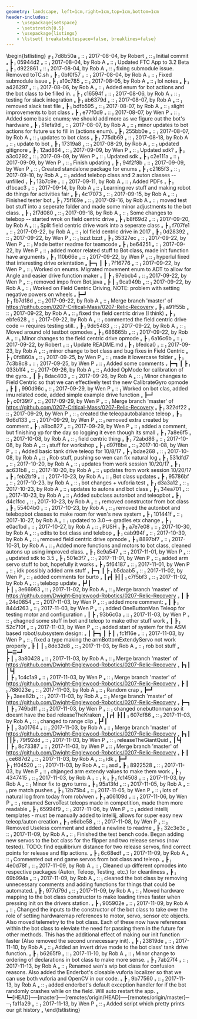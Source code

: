 ```yaml
---
geometry: landscape, left=1cm,right=1cm,top=1cm,bottom=1cm
header-includes:
    - \usepackage{setspace}
    - \setstretch{0.5}
    - \usepackage{listings}
    - \lstset{ breakatwhitespace=false, breaklines=false}
---
```


\begin{lstlisting}
┏  7d8b50a  ::  2017-08-04, by Robert  ::  Initial commit 
┣  05944d2  ::  2017-08-04, by Rob A  ::  Updated FTC App to 3.2 Beta 
┣  d922861  ::  2017-08-04, by Rob A  ::  fixing submodule issue. Removed toTC.sh 
┣  0bf0f57  ::  2017-08-04, by Rob A  ::  Fixed submodule issue 
┣  a10c785  ::  2017-08-05, by Rob A  ::  lol notes 
┣  a426297  ::  2017-08-06, by Rob A  ::  Added enum for bot actions and the bot class to be filled in. 
┣  c16594f  ::  2017-08-06, by Rob A  ::  testing for slack integration 
┣  ab6379d  ::  2017-08-07, by Rob A  ::  removed slack test file 
┣  bdfb595  ::  2017-08-07, by Rob A  ::  slight improvements to bot class 
┣  e77f0d9  ::  2017-08-07, by Wen P  ::  Added some basic enums; we should add more as we figure out the bot's hardware 
┣  51efa9d  ::  2017-08-07, by Rob A  ::  minor updates to bot actions for future us to fill in (actions enum). 
┣  255bb0e  ::  2017-08-07, by Rob A  ::  updates to bot class 
┣  775db69  ::  2017-08-18, by Rob A  ::  update to bot 
┣  17319a8  ::  2017-08-29, by Rob A  ::  updated gitignore 
┣  12ad864  ::  2017-09-09, by Wen P  ::  Updated sdk? 
┣  a3c0292  ::  2017-09-09, by Wen P  ::  Updated sdk 
┣  c2e111a  ::  2017-09-09, by Wen P  ::  Finish updating 
┣  94f2f8b  ::  2017-09-09, by Wen P  ::  Created standalone package for enums 
┣  c2165f3  ::  2017-09-10, by Rob A  ::  added telebop class and 2 auton classes -- unfilled 
┣  13b7c9e  ::  2017-09-11, by Rob A  ::  Added PDFs 
┣  d1bcac3  ::  2017-09-14, by Rob A  ::  Learning rev stuff and making robot do things for activities fair 
┣  4c17073  ::  2017-09-15, by Rob A  ::  Finished tester bot 
┣  75f169e  ::  2017-09-16, by Rob A  ::  moved test bot stuff into a seperate folder and made some minor adjustments to the bot class. 
┣  2f7d080  ::  2017-09-18, by Rob A  ::  Some changes to telebop -- started wrok on field centric drive 
┣  b8f69d2  ::  2017-09-20, by Rob A  ::  Split field centric drive work into a seperate class 
┣  f707fe1  ::  2017-09-22, by Rob A  ::  lol field centric drive in 2017 
┣  0d28392  ::  2017-09-22, by Wen P  ::  bzzt bzzt 
┣  35327ec  ::  2017-09-22, by Wen P  ::  Made better readme for teamcode 
┣  be64251  ::  2017-09-22, by Wen P  ::  added motor related stuff to Bot class, made init function have arguments 
┣  110b66e  ::  2017-09-22, by Wen P  ::  hyperlul fixed that interesting drive orientation 
┣━┓
┃ ┣  7f16776  ::  2017-09-22, by Wen P  ::  Worked on enums. Migrated movement enum to ADT to allow for Angle and easier drive function maker 
┃ ┣  97ebcb4  ::  2017-09-22, by Wen P  ::  removed impo from Bot.java 
┣ ┃  9ca949b  ::  2017-09-22, by Rob A  ::  Worked on Field Centric Driving, NOTE: problem with setting negative powers on wheels 
┣━┛  
┣  fb7d18d  ::  2017-09-22, by Rob A  ::  Merge branch 'master' of https://github.com/0207-Critical-Mass/0207-Relic-Recovery 
┣  a91f55b  ::  2017-09-22, by Rob A  ::  fixed the field centric drive (I think) 
┣  ebfe628  ::  2017-09-22, by Rob A  ::  commented the field centric drive code -- requires testing still. 
┣  9dc5483  ::  2017-09-22, by Rob A  ::  Moved around old testbot opmodes 
┣  686665b  ::  2017-09-22, by Rob A  ::  Minor changes to the field centric drive opmode 
┣  6a16c6b  ::  2017-09-22, by Robert  ::  Update README.md 
┣  bfedca0  ::  2017-09-23, by Rob A  ::  minor change to bot class and bug fixes in Field Centric 
┣  0fd860a  ::  2017-09-25, by Wen P  ::  made it lowercase folder 
┣  7c3b8c8  ::  2017-09-25, by Wen P  ::  Added some comments 
┣━┓
┃ ┣  033b1f4  ::  2017-09-26, by Rob A  ::  Added OpMode for calibration of the gyro. 
┃ ┣  8dac403  ::  2017-09-26, by Rob A  ::  Minor changes to Field Centric so that we can effectively test the new CalibrateGyro opmode 
┣ ┃  990d96c  ::  2017-09-29, by Wen P  ::  Worked on bot clas, added imu related code, added simple example drive function 
┣━┛  
┣  c0f39f7  ::  2017-09-29, by Wen P  ::  Merge branch 'master' of https://github.com/0207-Critical-Mass/0207-Relic-Recovery 
┣  322df22  ::  2017-09-29, by Wen P  ::  created the teleopautobalance teleop 
┣  9d6d133  ::  2017-09-29, by Wen P  ::  removed extra created by comment 
┣  a8bc827  ::  2017-09-29, by Wen P  ::  added a comment, but finishing yp for the day so logging it even though its small 
┣  7a8e6f5  ::  2017-10-08, by Rob A  ::  field centric thing 
┣  72abd86  ::  2017-10-08, by Rob A  ::  stuff for workshop 
┣  d97f8be  ::  2017-10-08, by Wen P  ::  Added basic tank drive teleop for 10/8/17 
┣  bdae268  ::  2017-10-08, by Rob A  ::  Rob stuff, pushing so wen can fix natural log 
┣  531dfd7  ::  2017-10-20, by Rob A  ::  updates from work session 10/20/17 
┣  ac631b8  ::  2017-10-20, by Rob A  ::  updates from work session 10/20/17 
┣  feb2bf9  ::  2017-10-23, by Rob A  ::  Bot class updates 
┣  95786bf  ::  2017-10-23, by Rob A  ::  bot changes + vuforia test 
┣  d3a3a12  ::  2017-10-23, by Rob A  ::  updates to autons and bot class 
┣  34ea701  ::  2017-10-23, by Rob A  ::  Added subclass autonbot and teleopbot 
┣  d4c1fcc  ::  2017-10-23, by Rob A  ::  removed constructor from bot class 
┣  55404b0  ::  2017-10-23, by Rob A  ::  removed the autonbot and telebopbot classes to make room for wen's new system 
┣  101441f  ::  2017-10-27, by Rob A  ::  updated to 3.0--> gradles etx change 
┣  e0ac1bd  ::  2017-10-27, by Rob A  ::  PUSH 
┣  a7e7e08  ::  2017-10-30, by Rob A  ::  edits to bot class and telebop 
┣  cab994f  ::  2017-10-30, by Rob A  ::  removed field centric drive opmode 
┣  8897bf7  ::  2017-10-31, by Rob A  ::  Added more functions and motors to bot class, cleaned autons up using improved class. 
┣  8e9a547  ::  2017-11-01, by Wen P  ::  updated sdk to 3.5 
┣  501e3f7  ::  2017-11-01, by Wen P  ::  added arm servo stuff to bot, hopefully it works 
┣  5f64187  ::  2017-11-01, by Wen P  ::  idk possibly added arm stuff 
┣━┓
┃ ┣  b5daab5  ::  2017-11-02, by Wen P  ::  added comments for burto 
┃┏┫
┣┃┃  c7f5bf3  ::  2017-11-02, by Rob A  ::  telebop update 
┣┛┃  
┣ ┃  3e66963  ::  2017-11-02, by Rob A  ::  Merge branch 'master' of https://github.com/Dwight-Englewood-Robotics/0207-Relic-Recovery 
┃ ┣  24d0854  ::  2017-11-03, by Wen P  ::  added more comment: 
┃ ┣  844d263  ::  2017-11-03, by Wen P  ::  added OneButtonMan Teleop for testing motor and configuration 
┃ ┣  93b6c0a  ::  2017-11-03, by Wen P  ::  chagned some stuff in bot and teleop to make other stuff work 
┃ ┣  52c710f  ::  2017-11-03, by Wen P  ::  added start of system for the ASM based robot/subsystem design: 
┃ ┣━┓
┃ ┣ ┃  fc1f16e  ::  2017-11-03, by Wen P  ::  fixed a type making the armBottomExtendyServo not work properly 
┣ ┃ ┃  8de32d8  ::  2017-11-03, by Rob A  ::  rob bot stuff 
┣━☰━┛  
┣ ┃  3a80428  ::  2017-11-03, by Rob A  ::  Merge branch 'master' of https://github.com/Dwight-Englewood-Robotics/0207-Relic-Recovery 
┣┓┃
┃┗┫  
┃ ┣  1c4c1a9  ::  2017-11-03, by Wen P  ::  Merge branch 'master' of https://github.com/Dwight-Englewood-Robotics/0207-Relic-Recovery 
┣ ┃  788023e  ::  2017-11-03, by Rob A  ::  Random crap 
┣━┛  
┣  3aee82b  ::  2017-11-03, by Rob A  ::  Merge branch 'master' of https://github.com/Dwight-Englewood-Robotics/0207-Relic-Recovery 
┣━┓
┃ ┣  749bdff  ::  2017-11-03, by Wen P  ::  changed onebuttonman so it doesnt have the bad releaseTheKraken 
┃┏┫
┣┃┃  607df86  ::  2017-11-03, by Rob A  ::  changed to range clip 
┣┛┃  
┣ ┃  3a01764  ::  2017-11-03, by Rob A  ::  Merge branch 'master' of https://github.com/Dwight-Englewood-Robotics/0207-Relic-Recovery 
┣┓┃
┃┃┣  79f92dd  ::  2017-11-03, by Wen P  ::  releaseTheGiantQuid 
┃┗┫  
┃ ┣  8c73387  ::  2017-11-03, by Wen P  ::  Merge branch 'master' of https://github.com/Dwight-Englewood-Robotics/0207-Relic-Recovery 
┣ ┃  ce687d2  ::  2017-11-03, by Rob A  ::  idk 
┣━┛  
┣  ff04520  ::  2017-11-03, by Rob A  ::  asd 
┣  8922528  ::  2017-11-03, by Wen P  ::  chjanged arm extendy values to make them work 
┣  4347415  ::  2017-11-03, by Rob A  ::  k 
┣  fc14508  ::  2017-11-03, by Rob A  ::  Minor fix to gyro turns 
┣  95a13fd  ::  2017-11-05, by Rob A  ::  pre match pushes 
┣  12b75b4  ::  2017-11-05, by Wen P  ::  lots of natural log from today from rob/wen 
┣  a06109d  ::  2017-11-06, by Wen P  ::  renamed ServoTest teleops made in competition, made them more readable 
┣  65994f9  ::  2017-11-06, by Wen P  ::  added intellij templates - must be manually added to intellij, allows for super easy new teleop/auton creation 
┣  e6dbe58  ::  2017-11-08, by Wen P  ::  Removed Useless comment and added a newline to readme 
┣  32c3e3c  ::  2017-11-09, by Rob A  ::  Finished the test bench code. Began adding new servos to the bot class for the flipper and two release servos (now tested). TODO: find equilibrium distance for two release servos, find correct points for release and flip actions. 
┣  6c68edf  ::  2017-11-09, by Rob A  ::  Commented out end game servos from bot class and teleop. 
┣  4e0d78f  ::  2017-11-09, by Rob A  ::  Cleaned up different opmodes into respective packages (Auton, Teleop, Testing, etc.) for cleanliness 
┣  69b994a  ::  2017-11-09, by Rob A  ::  cleaned the bot class by removing unnecessary comments and adding functions for things that could be automated. 
┣  977d79d  ::  2017-11-09, by Rob A  ::  Moved hardware mapping to the bot class constructor to make loading times faster when pressing init on the drivers station. 
┣  905902e  ::  2017-11-09, by Rob A  ::  Changed the inputs to the constructor of the bot class to take over the role of setting hardwaremap references to motor, servo, sensor etc objects. Also moved telemetry to the bot class. Each of these now have references within the bot class to eleviate the need for passing them in the future for other methods. This has the additional effect of making our init function faster (Also removed the second unnecessary init). 
┣  23819de  ::  2017-11-10, by Rob A  ::  Added an invert drive mode to the bot class' tank drive function. 
┣  b6265f9  ::  2017-11-10, by Rob A  ::  Minor change to ordering of declarations in bot class to make more sense. 
┣  7ab27f4  ::  2017-11-13, by Rob A  ::  Renamed wen's wip bot class for confusion reasons. Also added the Enderbot's closable vuforia localizer so that we can use both vuforia and OpenCV in our code. 
┣  9b77560  ::  2017-11-13, by Rob A  ::  added enderbot's default exception handler for if the bot randomly crashes while on the field. Will auto restart the app. 
┗━[HEAD]──[master]──[remotes/origin/HEAD]──[remotes/origin/master]── fa11a29  ::  2017-11-13, by Wen P  ::  Added script which pretty prints our git history 
\end{lstlisting}

